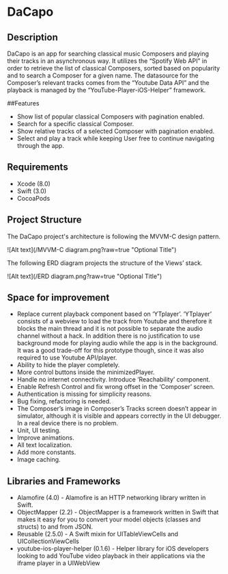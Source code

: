 # DaCapo

## Description

DaCapo is an app for searching classical music Composers and playing their tracks in an asynchronous way. It utilizes the “Spotify Web API” in order to retrieve the list of classical Composers, sorted based on popularity and to search a Composer for a given name. The datasource for the Composer’s relevant tracks comes from the “Youtube Data API” and the playback is managed by the “YouTube-Player-iOS-Helper” framework.

##Features

* Show list of popular classical Composers with pagination enabled.
* Search for a specific classical Composer.
* Show relative tracks of a selected Composer with pagination enabled.
* Select and play a track while keeping User free to continue navigating through the app.

## Requirements

* Xcode (8.0)
* Swift (3.0)
* CocoaPods 

## Project Structure

The DaCapo project's architecture is following the MVVM-C design pattern.


![Alt text](/MVVM-C diagram.png?raw=true "Optional Title")

The following ERD diagram projects the structure of the Views’ stack.

![Alt text](/ERD diagram.png?raw=true "Optional Title")

## Space for improvement

* Replace current playback component based on ‘YTplayer’. ‘YTplayer’ consists of a webview to load the track from Youtube and therefore it blocks the main thread and it is not possible to separate the audio channel without a hack. In addition there is no justification to use background mode for playing audio while the app is in the background. It was a good trade-off for this prototype though, since it was also required to use Youtube API/player.
* Ability to hide the player completely.
* More control buttons inside the minimizedPlayer.
* Handle no internet connectivity. Introduce ‘Reachability’ component.
* Enable Refresh Control and fix wrong offset in the ‘Composer’ screen.
* Authentication is missing for simplicity reasons.
* Bug fixing, refactoring is needed.
* The Composer’s image in Composer’s Tracks screen doesn’t appear in simulator, although it is visible and appears correctly in the UI debugger. In a real device there is no problem.
* Unit, UI testing.
* Improve animations.
* All text localization.
* Add more constants.
* Image caching.

## Libraries and Frameworks

* Alamofire (4.0) - Alamofire is an HTTP networking library written in Swift.
* ObjectMapper (2.2) - ObjectMapper is a framework written in Swift that makes it easy for you to convert your model objects (classes and structs) to and from JSON.
* Reusable (2.5.0) - A Swift mixin for UITableViewCells and UICollectionViewCells
* youtube-ios-player-helper (0.1.6) - Helper library for iOS developers looking to add YouTube video playback in their applications via the iframe player in a UIWebView
